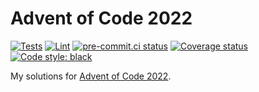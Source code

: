 # Advent of Code 2022

[![Tests](https://github.com/fepegar/advent-of-code-2022/actions/workflows/test.yml/badge.svg)](https://github.com/fepegar/advent-of-code-2022/actions/workflows/test.yml)
[![Lint](https://github.com/fepegar/advent-of-code-2022/actions/workflows/lint.yml/badge.svg)](https://github.com/fepegar/advent-of-code-2022/actions/workflows/lint.yml)
[![pre-commit.ci status](https://results.pre-commit.ci/badge/github/fepegar/advent-of-code-2022/main.svg)](https://results.pre-commit.ci/latest/github/fepegar/advent-of-code-2022/main)
[![Coverage status](https://codecov.io/gh/fepegar/advent-of-code-2022/branch/main/graphs/badge.svg)](https://codecov.io/github/fepegar/advent-of-code-2022)
[![Code style: black](https://img.shields.io/badge/code%20style-black-000000.svg)](https://github.com/fepegar/advent-of-code-2022)

My solutions for [Advent of Code 2022](https://adventofcode.com/2022).
